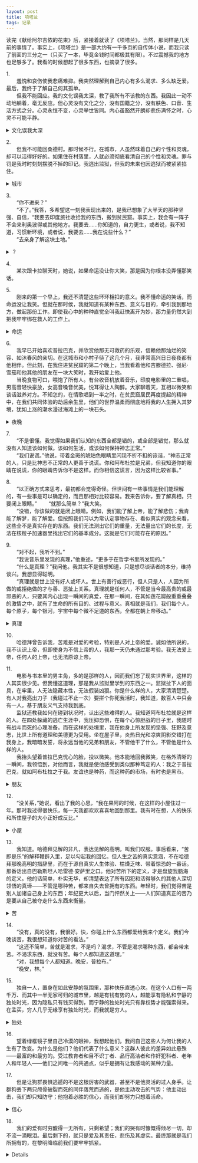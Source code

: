 ```yaml
---
layout: post
title: 项塔兰
tags: 记录
---
```


读完《献给阿尔吉侬的花束》后，紧接着就读了《项塔兰》。当然，那同样是几天前的事情了。事实上，《项塔兰》是一部大约有一千多页的自传体小说，而我只读了前面的三分之一（只买了一本，毕竟金钱时间都极其有限）。不过震撼我的地方也足够多了。我看的时候想起了很多东西，也摘录了很多。

1.<br/>
&emsp;&emsp;羞愧和哀伤使我悲痛难抑。我突然理解到自己内心有多么渴求、多么缺乏爱。最后，我终于了解自己何其孤单。<br/>
&emsp;&emsp;但我不能回应。我的文化误我太深，教了我所有不该教的东西。我因此一动不动地躺着，毫无反应。但心灵没有文化之分，没有国籍之分，没有肤色、口音、生活方式之分。心灵永恒不变，心灵举世皆同。内心虽豁然开朗却悲伤满怀之时，心灵不可能平静。

<details><summary>文化误我太深</summary>
<p>

 <b>我有时候在想，我从前所受的教育是否是一团错误？因为过去接受的价值观在一点一点地崩塌，我变得怀疑一切</b>

</p>
</details>

2.<br/>
&emsp;&emsp;但我不可能回桑德村。那时候不行。在城市，人虽然昧着自己的个性和灵魂，却可以活得好好的。如果住在村落里，人就必须彻底看清自己的个性和灵魂。罪与罚是我时时刻刻摆脱不掉的印记。我逃出监狱，但我的未来也因逃狱而被紧紧掐住。

<details><summary>城市</summary>
<p>

 <b>我想到了城市与农村的一些事情。城市的崛起为我们带来了一些东西：科技、便利；也让我们失去了一些东西，甚至是最宝贵的东西。</b>

</p>
</details>

3.<br/>
&emsp;&emsp;“你不进来？”<br/>
&emsp;&emsp;“不了。”我答，多希望这一刻我表现出来的，是我已想象了大半天的那种坚强、自信，“我要去印度旅社收拾我的东西，搬到贫民窟。事实上，我会有一阵子不会来利奥波得或其他地方。我要去......你知道的，自力更生，或者说，我不知道，习惯新环境，或者说，我要去......我在说些什么？”<br/>
&emsp;&emsp;“去亲身了解这块土地。”

<details><summary>？</summary>
<p>

 <b>我常常这么说话，一些莫名其妙的东西。我不知道为什么，也许我想掩饰一些什么。</b>

</p>
</details>

4.<br/>
&emsp;&emsp;某次跟卡拉聊天时，她说，如果命运没让你大笑，那是因为你根本没弄懂那笑话。

5.<br/>
&emsp;&emsp;刚来的第一个早上，我还不清楚这些环环相扣的意义。我不懂命运的笑话，而命运没让我笑。但就在那时侯，我就知道有某种东西、意义与目的，牵引我到那地方，做起那份工作。即使我心中的种种直觉全叫我赶快离开为妙，那力量仍然大到把我牢牢绑在救人的工作上。

<details><summary>命运</summary>
<p>

 <b>有时候，我不得不相信命运，一切东西都有种命中注定的意味。然而，一切真的都是命中注定的吗？</b>

</p>
</details>

6.<br/>
&emsp;&emsp;我早已开始喜欢普拉巴克，并欣赏他那无可救药的乐观，信赖他那灿烂的笑容、如沐春风的亲切。在这城市和小村子待了这几个月，我非常高兴日日夜夜都有他相伴。但此刻，在我住进贫民窟的第二个晚上，当我看着他和吉滕德拉、强尼·雪茄和他其他的朋友在一块大笑时，我开始爱上他。<br/>
&emsp;&emsp;当晚食物可口，喂饱了所有人。有台收音机放着音乐，印度电影里的二重唱，男高音轻快豪放，女高音嗓音优美，悦耳得让人陶醉。大家聊着天，互相以微笑和谈话滋养对方。不知怎的，在情歌唱到一半之时，在贫民窟居民再度提起的精神中，在我们共同体验的劫后余生里，他们的世界温柔而彻底地将我的人生拥入其梦境，犹如上涨的潮水漫过海滩上的一块石头。

<details><summary>夜晚</summary>
<p>

 <b>我想起了那个夜晚，我望着校外璀璨灯火的那个夜晚，我和舍友相视一笑的那个夜晚。</b>

</p>
</details>

7.<br/>
&emsp;&emsp;“不是很懂。我觉得如果我们认知的东西全都是错的，或全部是错觉，那么就没有人知道该如何做。该如何生活，或该如何保持神志正常。”<br/>
&emsp;&emsp;“我们说谎。”他说，带着金斑的琥珀色眼睛里闪现不折不扣的诙谐，“神志正常的人，只是比神志不正常的人更善于说谎。你和阿布杜拉是兄弟，但我知道你的眼睛在说谎，你的眼睛告诉你不是这样。而你相信这谎言，因为这样比较省事。”

8.<br/>
&emsp;&emsp;“以正确方式来思考，最初都会觉得奇怪。但世间有一些事情是我们能理解的，有一些事是可以确定的，而且那相对比较容易。我来告诉你，要了解真相，只要闭上眼睛。”
&emsp;&emsp;“就那么简单？”我大笑。<br/>
&emsp;&emsp;“没错，你该做的就是闭上眼睛。例如，我们能了解上帝，能了解悲伤；我肯能了解梦，能了解爱。但按照我们习以为常认定事物存在、看似真实的观念来看，这些全不是真实存在的东西。我们无法测出它们的重量，无法量出它们的长度，无法在核粒子加速器里找出它们的基本成分。这就是它们可能存在的原因。”

9.<br/>
&emsp;&emsp;“对不起，我听不到。”<br/>
&emsp;&emsp;“我说音乐里发现的真理，”他重述，“更多于在哲学书里所发现的。”<br/>
&emsp;&emsp;“什么是真理？”我问他。我其实不是很想知道，只是想尽谈话者的本分，维持谈兴。我想显得聪明。<br/>
&emsp;&emsp;“真理就是世上没有好人或坏人。世上有善行或恶行，但人只是人，人因为所做的或拒绝做的才与善、恶扯上关系。真理就是任何人，不管是当今最高贵的或最邪恶的人，只要其内心出现一瞬间的真爱，在那一瞬间，在其如莲花瓣般重重叠叠的激情之中，就有了生命的所有目的、过程与意义。真相就是我们，我们每个人，每个原子，每个银河，宇宙中每个微不足道的东西，全都在朝上帝移动。”

<details><summary>真理</summary>
<p>

 <b>什么是真理？我想，最普遍的真理应该是一种爱。爱是生命，是推动一切运转的力量。</b>

</p>
</details>

10.<br/>
&emsp;&emsp;哈德拜曾告诉我，苦难是对爱的考验，特别是人对上帝的爱。诚如他所说的，我不认识上帝，但即使身为不信上帝的人，我那一天仍未通过那考验。我无法爱上帝，任何人的上帝，也无法原谅上帝。

11.<br/>
&emsp;&emsp;电影与书本里的男主角，多的是那样的人，因而我们忘了现实世界里，这样的人其实很少见。但我懂这道理，那是我从监狱里学到的东西之一。监狱扯下人的面具，在牢里，人无法隐藏本性，无法假装凶狠。你是什么样的人，大家清清楚楚。有人对我亮出刀子（我碰过不止一次）要拼个你死我活时，我知道，数百人中只会有一人，基于朋友义气支持我到底。<br/>
&emsp;&emsp;监狱还教我如何在碰到状况时，认出这些难得的人。我知道阿布杜拉就是这样的人。在四处躲藏的逃亡生涯中，我压抑恐惧，在每个心惊胆战的日子里，我随时有战斗而死的心理准备。而在这样的处境里，我在他身上所发现的坚强、狂野及意志，比世上所有道理和美德更为受用。坐在屋子里，炎热日光和凉爽阴影交错打在我身上，我暗暗发誓，将永远当他的兄弟和朋友，不管他干了什么，不管他是什么样的人。<br/>
&emsp;&emsp;我抬头望着普拉巴克忧心的脸，投以微笑。他本能地回我微笑，在格外清晰的一瞬间，我领悟到，对他而言，我就是使他感受到类似那种笃定的人：我之于普拉巴克，就如阿布杜拉之于我。友谊也是种药，而这种药的市场，有时也是黑市。

<details><summary>朋友</summary>
<p>

  <b>我好像没有什么朋友。不过，我知道，这里所描述的朋友是我梦寐以求的一种。我希望有人能够对我有类似的影响，我毕竟是一个内心软弱的人。但是我没有，我身边没有这样的人。不过，能读到这样的故事也算是一种不错的体验。</b>

</p>
</details>

12.<br/>
&emsp;&emsp;“没关系，”她说，看出了我的心思，“我在果阿的时候，在这样的小屋住过一年。那时我过得很快乐，每一天我都欢欢喜喜地回到那里。我有时在想，人的快乐和所住屋子的大小正好成反比。”

<details><summary>小屋</summary>
<p>

  <b>或许卡拉说的是对的，不是吗？我已经能想象到那种快乐了。我记起在学校那极其狭窄的宿舍里，看着自己排列得密密麻麻而整齐有序的东西时的快乐。还有友善的舍友，还有那来之不易的一块小小桌面——我喜欢那种感觉。</b>

</p>
</details>

13.<br/>
&emsp;&emsp;我知道。哈德拜见解的非凡，表达见解的高明，叫我们叹服。事后看来，“苦即是乐”的解释鞭辟入里，足以勾起我的回忆。但人生之苦的真实意涵，不在哈德拜那晚高明的措辞里，而在于源自真实人生体验、枯燥乏味、带着惊恐的一番话。那番话出自巴勒斯坦人哈雷德·安萨里之口。他对苦所下的定义，才是盘旋我脑海的定义。他的话简单，朴实无华，却清楚表达了所有囚犯和活得够久的其他人深切领悟的真谛——不管是哪种苦，都来自失去曾拥有的东西。年轻时，我们觉得苦是别人加诸自己身上的东西；年纪更大以后，当门怦然关上——人们知道真正的苦乃是要从自己被夺走什么东西来衡量。

<details><summary>苦</summary>
<p>

  <b>在某种程度上，我应该是要赞同这个观点的。为什么我从前活在那样一种难以言说的痛苦之中？我想，因为我失去了一切——不切实际的幻想中的一切。事实上，我原本就一无所有。认识到这一点之后，一切事情就开始变得豁然开朗。</b>

</p>
</details>

14.<br/>
&emsp;&emsp;“没有，真的没有，我很好。快，你碰上什么东西都爱给我来个定义。我们今晚谈苦，我很想知道你对苦的看法。”<br/>
&emsp;&emsp;“这还不简单，苦就是渴求，不是吗？渴求，不管是渴求哪种东西，都会带来苦。不渴求东西，就没有苦。每个人都知道这道理。”<br/>
&emsp;&emsp;“对，我想每个人都知道。晚安，普拉布。”<br/>
&emsp;&emsp;“晚安，林。”

15.<br/>
&emsp;&emsp;独自一人，置身在如此安静的氛围里，那种快乐直透心坎。在这个人口有一两千万、而其中一半无家可归的城市里，越是有钱有势的人，越能享有隐私和宁静的独处时光，因为隐私只有钱买得到，而宁静的独处时光只有靠权势才能强索得来。在孟买，穷人几乎无缘享有独处时光，而我就是穷人。

<details><summary>独处</summary>
<p>

 <b>也许我应该庆幸？我能够拥有一段不算太短的独处时光，然而我并没有金钱与权势。应当珍惜这种的快乐！</b>

</p>
</details>

16.<br/>
&emsp;&emsp;望着绿框镜子里自己冷漠的眼神，我想起他们，我问自己这些人为何让我的人生有了改变。为什么是他们？他们代表了什么意义？这群人彼此的差异如此悬殊——最富的和最穷的。受过教育者和目不识丁者、品行高洁者和作奸犯科者、老年人和年轻人——他们之间唯一的共通点，似乎是拥有让我感动的某种力量。

17.<br/>
&emsp;&emsp;但是让狗群畏惧逃遁的不是这根厉害的武器，甚至不是他灵活的过人身手。让群狗丢下两只颅骨破裂而死的同伴落荒而逃的，是他主动攻击的气势：他主动出击，我们却只知防守；他抱着必胜的信心，而我们却努力只想着活命。

<details><summary>信心</summary>
<p>

 <b>这是我所缺乏的东西。我对自己没有信心，必胜的信心。这种只知防守的怯懦确实让我感到恶心，我有时候很厌恶自己的这一点。</b>

</p>
</details>

18.<br/>
&emsp;&emsp;我们的爱有时穷酸得一无所有，只剩希望；我们的哭有时慷慨得倾尽一切，却不流一滴眼泪。最后剩下的，就只是爱及其责任，悲伤及其虚实。最终那就是我们所拥有的，在黎明降临前我们要牢牢抓紧。

<details>
<p>

 e

</p>
</details>
